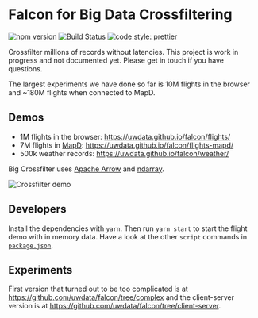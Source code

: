 # Falcon for Big Data Crossfiltering

[![npm version](https://img.shields.io/npm/v/big-crossfilter.svg)](https://www.npmjs.com/package/big-crossfilter)
[![Build Status](https://travis-ci.com/uwdata/falcon.svg?branch=master)](https://travis-ci.com/uwdata/falcon)
[![code style: prettier](https://img.shields.io/badge/code_style-prettier-ff69b4.svg?style=rounded)](https://github.com/prettier/prettier)

Crossfilter millions of records without latencies. This project is work in progress and not documented yet. Please get in touch if you have questions.

The largest experiments we have done so far is 10M flights in the browser and ~180M flights when connected to MapD. 

## Demos

* 1M flights in the browser: https://uwdata.github.io/falcon/flights/
* 7M flights in [MapD](https://www.mapd.com/): https://uwdata.github.io/falcon/flights-mapd/
* 500k weather records: https://uwdata.github.io/falcon/weather/

Big Crossfilter uses [Apache Arrow](https://arrow.apache.org/) and [ndarray](https://github.com/scijs/ndarray).

![Crossfilter demo](cross.gif "Crossfilter demo")

## Developers

Install the dependencies with `yarn`. Then run `yarn start` to start the flight demo with in memory data. Have a look at the other `script` commands in [`package.json`](https://github.com/uwdata/falcon/blob/master/package.json).

## Experiments

First version that turned out to be too complicated is at https://github.com/uwdata/falcon/tree/complex and the client-server version is at https://github.com/uwdata/falcon/tree/client-server.
